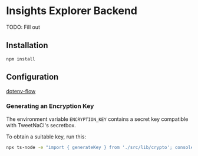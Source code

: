 # Insights Explorer Backend

TODO: Fill out

## Installation

```
npm install
```

## Configuration

[dotenv-flow](https://github.com/kerimdzhanov/dotenv-flow)

### Generating an Encryption Key

The environment variable `ENCRYPTION_KEY` contains a secret key compatible with TweetNaCl's secretbox.

To obtain a suitable key, run this:

```bash
npx ts-node -e "import { generateKey } from './src/lib/crypto'; console.log(generateKey());"
```
